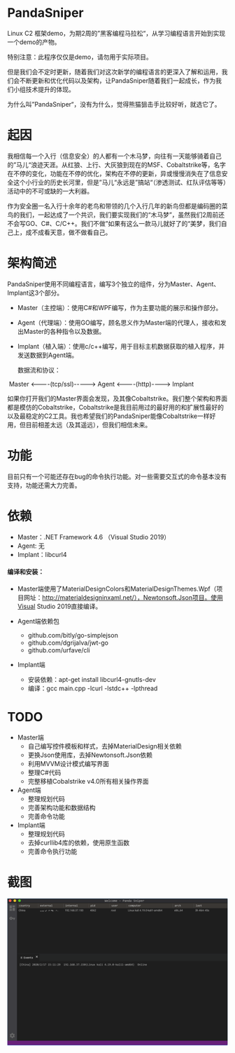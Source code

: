 # PandaSniper
Linux C2 框架demo，为期2周的”黑客编程马拉松“，从学习编程语言开始到实现一个demo的产物。

特别注意：此程序仅仅是demo，请勿用于实际项目。

但是我们会不定时更新，随着我们对这次新学的编程语言的更深入了解和运用，我们会不断更新和优化代码以及架构，让PandaSniper随着我们一起成长，作为我们小组技术提升的体现。

为什么叫”PandaSniper“，没有为什么，觉得熊猫狙击手比较好听，就选它了。

# 起因

我相信每一个入行（信息安全）的人都有一个木马梦，向往有一天能够骑着自己的”马儿“浪迹天涯。从红狼、上行、大灰狼到现在的MSF、Cobaltstrike等，名字在不停的变化，功能在不停的优化，架构在不停的更新，异或慢慢消失在了信息安全这个小行业的历史长河里，但是”马儿“永远是”搞站“（渗透测试、红队评估等等）活动中的不可或缺的一大利器。

作为安全圈一名入行十余年的老鸟和带领的几个入行几年的新鸟但都是编码圈的菜鸟的我们，一起达成了一个共识，我们要实现我们的“木马梦”，虽然我们2周前还不会写GO、C#、C/C++。我们不做”如果有这么一款马儿就好了的“美梦，我们自己上，成不成看天意，做不做看自己。

# 架构简述

PandaSniper使用不同编程语言，编写3个独立的组件，分为Master、Agent、Implant这3个部分。

- Master（主控端）：使用C#和WPF编写，作为主要功能的展示和操作部分。

- Agent（代理端）：使用GO编写，顾名思义作为Master端的代理人，接收和发出Master的各种指令以及数据。

- Implant（植入端）：使用c/c++编写，用于目标主机数据获取的植入程序，并发送数据到Agent端。

  

  数据流和协议：

​                        Master       <----(tcp/ssl)----->    Agent    <----(http)---->    Implant



如果你打开我们的Master界面会发现，及其像Cobaltstrike。我们整个架构和界面都是模仿的Cobaltstrike，Cobaltstrike是我目前用过的最好用的和扩展性最好的以及最稳定的C2工具。我也希望我们的PandaSniper能像Cobaltstrike一样好用，但目前相差太远（及其遥远），但我们相信未来。

#  功能

目前只有一个可能还存在bug的命令执行功能。对一些需要交互式的命令基本没有支持，功能还需大力完善。

# 依赖

- Master：.NET Framework 4.6 （Visual Studio 2019）
- Agent: 无
- Implant：libcurl4

#### 编译和安装：

- Master端使用了MaterialDesignColors和MaterialDesignThemes.Wpf（项目网址：http://materialdesigninxaml.net/），Newtonsoft.Json项目。使用Visual Studio 2019直接编译。

- Agent端依赖包
  - github.com/bitly/go-simplejson
  - github.com/dgrijalva/jwt-go
  -  github.com/urfave/cli
- Implant端
  - 安装依赖：apt-get install libcurl4-gnutls-dev
  - 编译：gcc main.cpp -lcurl -lstdc++ -lpthread

# TODO

- Master端
  - 自己编写控件模板和样式，去掉MaterialDesign相关依赖
  - 更换Json使用库，去掉Newtonsoft.Json依赖
  - 利用MVVM设计模式编写界面
  - 整理C#代码
  - 完整移植Cobalstrike v4.0所有相关操作界面
- Agent端
  - 整理规划代码
  - 完善架构功能和数据结构
  - 完善命令功能
- Implant端
  - 整理规划代码
  - 去掉curllib4库的依赖，使用原生函数
  - 完善命令执行功能

# 截图

![](1.png)
